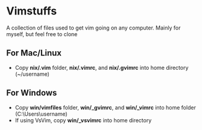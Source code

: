 Vimstuffs
=========

A collection of files used to get vim going on any computer. Mainly for myself, but feel free to clone

For Mac/Linux
--------------
- Copy **nix/.vim** folder, **nix/.vimrc**, and **nix/.gvimrc** into home directory (~/username)

For Windows
-----------
- Copy **win/vimfiles** folder, **win/_gvimrc**, and **win/_vimrc** into home folder (C:\Users\username)
- If using VsVim, copy **win/_vsvimrc** into home directory
